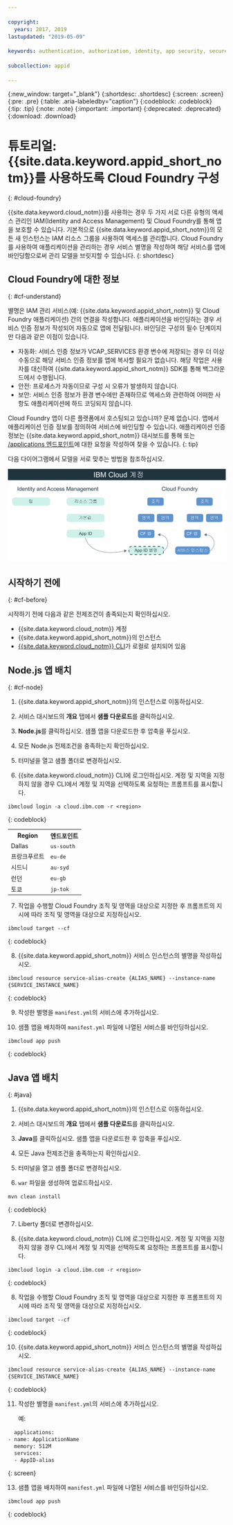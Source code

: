```yaml
---

copyright:
  years: 2017, 2019
lastupdated: "2019-05-09"

keywords: authentication, authorization, identity, app security, secure, development, cloud foundry, access management, iam, java, node.js

subcollection: appid

---
```


{:new_window: target="_blank"}
{:shortdesc: .shortdesc}
{:screen: .screen}
{:pre: .pre}
{:table: .aria-labeledby="caption"}
{:codeblock: .codeblock}
{:tip: .tip}
{:note: .note}
{:important: .important}
{:deprecated: .deprecated}
{:download: .download}


# 튜토리얼: {{site.data.keyword.appid_short_notm}}를 사용하도록 Cloud Foundry 구성
{: #cloud-foundry}

{{site.data.keyword.cloud_notm}}를 사용하는 경우 두 가지 서로 다른 유형의 액세스 관리인 IAM(Identity and Access Management) 및 Cloud Foundry를 통해 앱을 보호할 수 있습니다. 기본적으로 {{site.data.keyword.appid_short_notm}}의 모든 새 인스턴스는 IAM 리소스 그룹을 사용하여 액세스를 관리합니다. Cloud Foundry를 사용하여 애플리케이션을 관리하는 경우 서비스 별명을 작성하여 해당 서비스를 앱에 바인딩함으로써 관리 모델을 브릿지할 수 있습니다.
{: shortdesc}


## Cloud Foundry에 대한 정보
{: #cf-understand}

별명은 IAM 관리 서비스(예: {{site.data.keyword.appid_short_notm}} 및 Cloud Foundry 애플리케이션) 간의 연결을 작성합니다. 애플리케이션을 바인딩하는 경우 서비스 인증 정보가 작성되어 자동으로 앱에 전달됩니다. 바인딩은 구성의 필수 단계이지만 다음과 같은 이점이 있습니다.

* 자동화: 서비스 인증 정보가 VCAP_SERVICES 환경 변수에 저장되는 경우 더 이상 수동으로 해당 서비스 인증 정보를 앱에 복사할 필요가 없습니다. 해당 작업은 사용자를 대신하여 {{site.data.keyword.appid_short_notm}} SDK를 통해 백그라운드에서 수행됩니다.
* 안전: 프로세스가 자동이므로 구성 시 오류가 발생하지 않습니다.
* 보안: 서비스 인증 정보가 환경 변수에만 존재하므로 액세스와 관련하여 어떠한 사항도 애플리케이션에 하드 코딩되지 않습니다. 

Cloud Foundry 앱이 다른 플랫폼에서 호스팅되고 있습니까? 문제 없습니다. 앱에서 애플리케이션 인증 정보를 정의하여 서비스에 바인딩할 수 있습니다. 애플리케이션 인증 정보는 {{site.data.keyword.appid_short_notm}} 대시보드를 통해 또는 [/applications 엔드포인트](https://us-south.appid.cloud.ibm.com/swagger-ui/#!/Applications/registerApplication)에 대한 요청을 작성하여 찾을 수 있습니다.
{: tip}

다음 다이어그램에서 모델을 서로 맞추는 방법을 참조하십시오.

![Cloud Foundry 앱 바인딩](images/cf-alias.png)

## 시작하기 전에
{: #cf-before}

시작하기 전에 다음과 같은 전제조건이 충족되는지 확인하십시오.

* {{site.data.keyword.cloud_notm}} 계정
* {{site.data.keyword.appid_short_notm}}의 인스턴스
* [{{site.data.keyword.cloud_notm}} CLI](/docs/cli/reference/ibmcloud?topic=cloud-cli-ibmcloud-cli#ibmcloud-cli)가 로컬로 설치되어 있음

## Node.js 앱 배치
{: #cf-node}


1. {{site.data.keyword.appid_short_notm}}의 인스턴스로 이동하십시오.

2. 서비스 대시보드의 **개요** 탭에서 **샘플 다운로드**를 클릭하십시오.

3. **Node.js**를 클릭하십시오. 샘플 앱을 다운로드한 후 압축을 푸십시오.

4. 모든 Node.js 전제조건을 충족하는지 확인하십시오.

5. 터미널을 열고 샘플 폴더로 변경하십시오.

6. {{site.data.keyword.cloud_notm}} CLI에 로그인하십시오. 계정 및 지역을 지정하지 않을 경우 CLI에서 계정 및 지역을 선택하도록 요청하는 프롬프트를 표시합니다.

  ```
  ibmcloud login -a cloud.ibm.com -r <region>
  ```
  {: codeblock}

  <table>
    <tr>
      <th>Region</th>
      <th>엔드포인트</th>
    </tr>
    <tr>
      <td>Dallas</td>
      <td><code>us-south</code></td>
    </tr>
    <tr>
      <td>프랑크푸르트</td>
      <td><code>eu-de</code></td>
    </tr>
    <tr>
      <td>시드니</td>
      <td><code>au-syd</code></td>
    </tr>
    <tr>
      <td>런던</td>
      <td><code>eu-gb</code></td>
    </tr>
    <tr>
      <td>토쿄</td>
      <td><code>jp-tok</code></td>
    </tr>
  </table>

7. 작업을 수행할 Cloud Foundry 조직 및 영역을 대상으로 지정한 후 프롬프트의 지시에 따라 조직 및 영역을 대상으로 지정하십시오.

  ```
  ibmcloud target --cf
  ```
  {: codeblock}

8. {{site.data.keyword.appid_short_notm}} 서비스 인스턴스의 별명을 작성하십시오.

  ```
  ibmcloud resource service-alias-create {ALIAS_NAME} --instance-name {SERVICE_INSTANCE_NAME}
  ```
  {: codeblock}

9. 작성한 별명을 `manifest.yml`의 서비스에 추가하십시오. 

10. 샘플 앱을 배치하여 `manifest.yml` 파일에 나열된 서비스를 바인딩하십시오.

  ```
  ibmcloud app push
  ```
  {: codeblock}

## Java 앱 배치
{: #java}

1. {{site.data.keyword.appid_short_notm}}의 인스턴스로 이동하십시오.

2. 서비스 대시보드의 **개요** 탭에서 **샘플 다운로드**를 클릭하십시오.

3. **Java**를 클릭하십시오. 샘플 앱을 다운로드한 후 압축을 푸십시오.

4. 모든 Java 전제조건을 충족하는지 확인하십시오.

5. 터미널을 열고 샘플 폴더로 변경하십시오.

6. `war` 파일을 생성하여 업로드하십시오.

  ```
  mvn clean install
  ```
  {: codeblock}

7. Liberty 폴더로 변경하십시오.

8. {{site.data.keyword.cloud_notm}} CLI에 로그인하십시오. 계정 및 지역을 지정하지 않을 경우 CLI에서 계정 및 지역을 선택하도록 요청하는 프롬프트를 표시합니다.

  ```
  ibmcloud login -a cloud.ibm.com -r <region>
  ```
  {: codeblock}

8. 작업을 수행할 Cloud Foundry 조직 및 영역을 대상으로 지정한 후 프롬프트의 지시에 따라 조직 및 영역을 대상으로 지정하십시오.

  ```
  ibmcloud target --cf
  ```
  {: codeblock}

10. {{site.data.keyword.appid_short_notm}} 서비스 인스턴스의 별명을 작성하십시오.

  ```
  ibmcloud resource service-alias-create {ALIAS_NAME} --instance-name {SERVICE_INSTANCE_NAME}
  ```
  {: codeblock}

11. 작성한 별명을 `manifest.yml`의 서비스에 추가하십시오. 

      예:
  ```
    applications:
  - name: ApplicationName
    memory: 512M
    services:
    - AppID-alias
  ```
  {: screen}

13. 샘플 앱을 배치하여 `manifest.yml` 파일에 나열된 서비스를 바인딩하십시오.

  ```
  ibmcloud app push
  ```
  {: codeblock}

